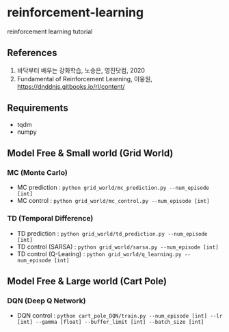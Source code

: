 # reinforcement-learning
reinforcement learning tutorial

## References
1. 바닥부터 배우는 강화학습, 노승은, 영진닷컴, 2020
2. Fundamental of Reinforcement Learning, 이웅원, https://dnddnjs.gitbooks.io/rl/content/

## Requirements

- tqdm
- numpy

## Model Free & Small world (Grid World)

### MC (Monte Carlo)
- MC prediction : `python grid_world/mc_prediction.py --num_episode [int]`
- MC control : `python grid_world/mc_control.py --num_episode [int]`

### TD (Temporal Difference)
- TD prediction : `python grid_world/td_prediction.py --num_episode [int]`
- TD control (SARSA) : `python grid_world/sarsa.py --num_episode [int]`
- TD control (Q-Learing) : `python grid_world/q_learning.py --num_episode [int]`

## Model Free & Large world (Cart Pole)

### DQN (Deep Q Network)
- DQN control : `python cart_pole_DQN/train.py --num_episode [int] --lr [int] --gamma [float] --buffer_limit [int] --batch_size [int]`